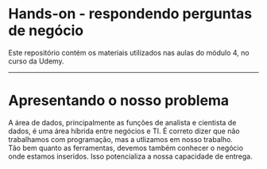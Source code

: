 # **Hands-on - respondendo perguntas de negócio**
Este repositório contém os materiais utilizados nas aulas do módulo 4, no curso da Udemy.
***

# **Apresentando o nosso problema**

A área de dados, principalmente as funções de analista e cientista de dados, é uma área híbrida entre negócios e TI. É correto dizer que não trabalhamos com programação, mas a utlizamos em nosso trabalho.<br>
Tão bem quanto as ferramentas, devemos também conhecer o negócio onde estamos inseridos. Isso potencializa a nossa capacidade de entrega.
<br>
